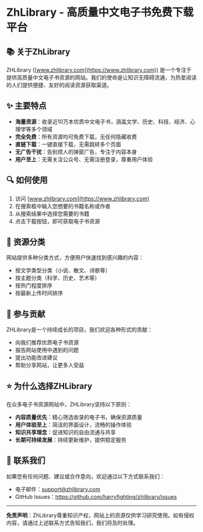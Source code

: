 # ZhLibrary - 高质量中文电子书免费下载平台

## 📚 关于ZhLibrary

ZHLibrary ([www.zhlibrary.com](https://www.zhlibrary.com)) 是一个专注于提供高质量中文电子书资源的网站。我们的使命是让知识无障碍流通，为热爱阅读的人们提供便捷、友好的阅读资源获取渠道。

## ✨ 主要特点

- **海量资源**：收录近10万本优质中文电子书，涵盖文学、历史、科技、经济、心理学等多个领域
- **完全免费**：所有资源均可免费下载，无任何隐藏收费
- **直链下载**：一键直接下载，无需跳转多个页面
- **无广告干扰**：告别烦人的弹窗广告，专注于内容本身
- **用户至上**：无需关注公众号、无需注册登录，尊重用户体验

## 🔍 如何使用

1. 访问 [www.zhlibrary.com](https://www.zhlibrary.com)
2. 在搜索框中输入您想要的书籍名称或作者
3. 从搜索结果中选择您需要的书籍
4. 点击下载按钮，即可获取电子书资源

## 📖 资源分类

网站提供多种分类方式，方便用户快速找到感兴趣的内容：

- 按文学类型分类（小说、散文、诗歌等）
- 按主题分类（科学、历史、艺术等）
- 按热门程度排序
- 按最新上传时间排序

## 🤝 参与贡献

ZHLibrary是一个持续成长的项目，我们欢迎各种形式的贡献：

- 向我们推荐优质电子书资源
- 报告网站使用中遇到的问题
- 提出功能改进建议
- 帮助分享网站，让更多人受益

## ⭐ 为什么选择ZHLibrary

在众多电子书资源网站中，ZHLibrary坚持以下原则：

- **内容质量优先**：精心筛选收录的电子书，确保资源质量
- **用户体验至上**：简洁的界面设计，流畅的操作体验
- **知识共享理念**：促进知识的自由流通与共享
- **长期可持续发展**：持续更新维护，提供稳定服务

## 📱 联系我们

如果您有任何问题、建议或合作意向，欢迎通过以下方式联系我们：

- 电子邮件：support@zhlibrary.com
- GitHub Issues：https://github.com/harryfighting/zhlibrary/issues

---

**免责声明**：ZhLibrary尊重知识产权，网站上的资源仅供学习研究使用。如有侵权内容，请通过上述联系方式告知我们，我们将及时处理。

